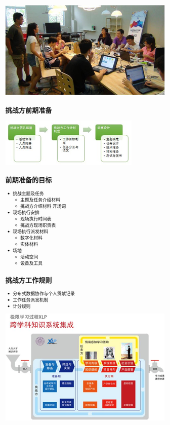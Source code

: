 ![0](00.jpg "0")

## 挑战方前期准备

![0](01.jpg "0")

## 前期准备的目标

* 挑战主题及任务
	* 主题及任务介绍材料
	* 挑战方介绍材料
开场词
* 现场执行安排
	* 现场执行时间表
	* 挑战方现场职责表
* 现场执行派发材料
	* 数字化材料
	* 实体材料
* 场地
	* 活动空间
	* 设备及工具

## 挑战方工作规则

* 分布式数据协作与个人贡献记录
* 工作任务派发机制
* 计分规则

![0](02.jpg "0")